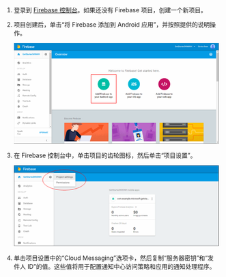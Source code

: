 

1. 登录到 [Firebase 控制台](https://firebase.google.com/console/)。如果还没有 Firebase 项目，创建一个新项目。
2. 项目创建后，单击“将 Firebase 添加到 Android 应用”，并按照提供的说明操作。
   
    ![](./media/notification-hubs-enable-firebase-cloud-messaging/notification-hubs-add-firebase-to-android-app.png)
3. 在 Firebase 控制台中，单击项目的齿轮图标，然后单击“项目设置”。
   
    ![](./media/notification-hubs-enable-firebase-cloud-messaging/notification-hubs-firebase-console-project-settings.png)
4. 单击项目设置中的“Cloud Messaging”选项卡，然后复制“服务器密钥”和“发件人 ID”的值。这些值将用于配置通知中心访问策略和应用的通知处理程序。

<!---HONumber=AcomDC_0921_2016-->